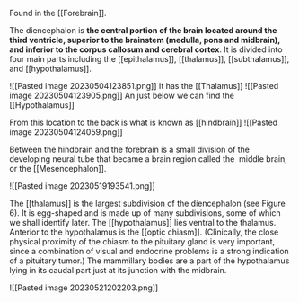 Found in the [[Forebrain]].

The diencephalon is **the central portion of the brain located around the third ventricle, superior to the brainstem (medulla, pons and midbrain), and inferior to the corpus callosum and cerebral cortex**. It is divided into four main parts including the [[epithalamus]], [[thalamus]], [[subthalamus]], and [[hypothalamus]].

![[Pasted image 20230504123851.png]]
It has the [[Thalamus]]
![[Pasted image 20230504123905.png]]
An just below we can find the [[Hypothalamus]] 


From this location to the back is what is known as [[hindbrain]]
 ![[Pasted image 20230504124059.png]]

Between the hindbrain and the forebrain is a small division of the developing neural tube that became a brain region called the 
middle brain, or the [[Mesencephalon]]. 

![[Pasted image 20230519193541.png]]


The [[thalamus]] is the largest subdivision of the diencephalon (see Figure 6). It is egg-shaped and is made up of many subdivisions, some of which we shall identify later. The [[hypothalamus]] lies ventral to the thalamus. Anterior to the hypothalamus is the [[optic chiasm]]. (Clinically, the close physical proximity of the chiasm to the pituitary gland is very important, since a combination of visual and endocrine problems is a strong indication of a pituitary tumor.) The mammillary bodies are a part of the hypothalamus lying in its caudal part just at its junction with the midbrain.

![[Pasted image 20230521202203.png]]